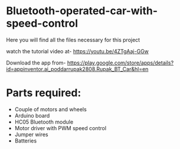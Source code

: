 # Bluetooth-operated-car-with-speed-control
Here you will find all the files necessary for this project

watch the tutorial video at-
https://youtu.be/4ZTgAaj-GGw

Download the app from-
https://play.google.com/store/apps/details?id=appinventor.ai_poddarrupak2808.Rupak_BT_Car&hl=en

# Parts required:
- Couple of motors and wheels
- Arduino board
- HC05 Bluetooth module
- Motor driver with PWM speed control
- Jumper wires
- Batteries
